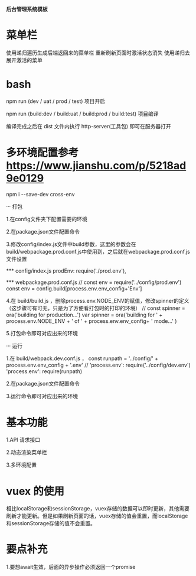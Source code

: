 #### 后台管理系统模板


# 菜单栏

使用递归遍历生成后端返回来的菜单栏
重新刷新页面时激活状态消失 使用递归去展开激活的菜单




# bash

npm run (dev / uat / prod / test)  项目开启

npm run (build:dev / build:uat / build:prod / build:test) 项目编译

编译完成之后在 dist 文件内执行 http-server(工具包) 即可在服务器打开





# 多环境配置参考 https://www.jianshu.com/p/5218ad9e0129

npm i --save-dev cross-env

··· 打包

1.在config文件夹下配置需要的环境

2.在package.json文件配置命令

3.修改config/index.js文件中build参数，这里的参数会在build/webpackage.prod.conf.js中使用到，之后就在webpackage.prod.conf.js文件设置

*** config/index.js
prodEnv: require('./prod.env'),

*** webpackage.prod.conf.js
// const env = require('../config/prod.env')
const env = config.build[process.env.env_config+'Env']

4.在 build/build.js ，删除process.env.NODE_ENV的赋值，修改spinner的定义（这步骤可有可无，只是为了方便看打包时的打印的环境）
// const spinner = ora('building for production...')
var spinner = ora('building for ' + process.env.NODE_ENV + ' of ' + process.env.env_config+ ' mode...' )

5.打包命令即可对应出来的环境

··· 运行

1.在 build/webpack.dev.conf.js ，
const runpath = '../config/' + process.env.env_config + '.env'
// 'process.env': require('../config/dev.env')
'process.env': require(runpath)

2.在package.json文件配置命令

3.运行命令即可对应出来的环境





# 基本功能

1.API 请求接口

2.动态渲染菜单栏

3.多环境配置


# vuex 的使用

相比localStorage和sessionStorage，vuex存储的数据可以即时更新，其他需要刷新才能更新。但是如果刷新页面的话，vuex存储的值会重置，而localStorage和sessionStorage存储的值不会重置。


# 要点补充

1.要想await生效，后面的异步操作必须返回一个promise